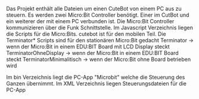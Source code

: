 Das Projekt enthält alle Dateien um einen CuteBot von einem PC aus zu steuern.
Es werden zwei Micro:Bit Controller benötigt.
Einer im CutBot und ein weiterer der mit einem PC verbunden ist.
Die Micro:Bit Controller kommunizieren über die Funk Schnittstelle.
Im Javascript Verzeichnis liegen die Scripts für die Micro:Bits.
cutebot ist für den mobilen Teil.
Die Terminator* Scripts sind für den stationären Micro:Bit gedacht
Terminator -> wenn der Micro:Bit in einem EDU:BIT Board mit LCD Display steckt
TerminatorOhneDisplay -> wenn der Micro:Bit in einem EDU:BIT Board steckt
TerminatorMinimalitisch -> wenn der Micro:Bit ohne Board betrieben wird

Im bin Verzeichnis liegt die PC-App "Microbit" welche die Steuerung des Ganzen übernimmt.
Im XML Verzeichnis liegen Steuerungsdateien für die PC-App
